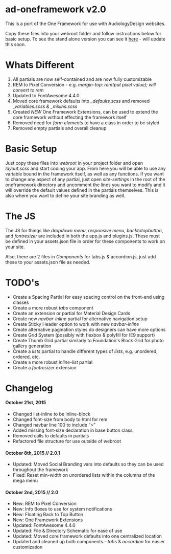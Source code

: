 # ad-oneframework v2.0
This is a port of the One Framework for use with AudiologyDesign websites.

Copy these files into your webroot folder and follow instructions below for basic setup. To see the stand alone version you can see it [here](http://staging.34one.com/one-framework) - will update this soon.

# Whats Different
1. All partials are now self-contained and are now fully customizable
2. REM to Pixel Conversion - e.g. *margin-top: rem(put pixel value); will convert to rem*
3. Updated to FontAwesome 4.4.0
4. Moved core framework defaults into *_defaults.scss* and removed *_variables.scss & _mixins.scss*
5. Created *NEW* One Framework Extensions, can be used to extend the core framework without effecting the framework itself
6. Removed need for *form elements* to have a class in order to be styled
7. Removed empty partials and overall cleanup

# Basic Setup
Just copy these files into *webroot* in your project folder and open *layout.scss* and start coding your app. From here you will be able to use any variable bound in the framework itself, as well as any functions. If you want to change any aspect of any partial, just open *site-settings* in the root of the oneframework directory and uncomment the lines you want to modify and it will override the default values defined in the partials themselves. This is also where you want to define your site branding as well.

# The JS
The JS for things like *dropdown menu*, *responsive menu*, *backtotopbutton*, and *fontresizer* are included in both the app.js and plugins.js. These must be defined in your assets.json file in order for these components to work on your site.

Also, there are 2 files in *Components* for tabs.js & accordion.js, just add these to your assets.json file as needed.

# TODO's

* Create a Spacing Partial for easy spacing control on the front-end using classes
* Create a more robust *tabs* component
* Create an extension or partial for Material Design Cards
* Create new *navbar-inline* partial for alternative navigation setup
* Create Sticky Header option to work with new *navbar-inline*
* Create alternative pagination styles do designers can have more options
* Create Grid System (possibly with flexbox & polyfill for IE9 support)
* Create Thumb Grid partial similarly to Foundation's Block Grid for photo gallery generation
* Create a *lists* partial to handle different types of *lists*, e.g. unordered, ordered, etc.
* Create a more robust *inline-list* partial
* Create a *fontresizer* extension

# Changelog

#### October 21st, 2015

* Changed list-inline to be inline-block
* Changed font-size from body to html for rem
* Changed navbar line 100 to include “>”
* Added missing font-size declaration in base button class.
* Removed calls to defaults in partials
* Refactored file structure for use outside of webroot

#### October 8th, 2015 // 2.0.1

* Updated: Moved Social Branding vars into defaults so they can be used throughout the framework
* Fixed: Reset min-width on unordered lists within the columns of the mega menu

#### October 2nd, 2015 // 2.0

* New: REM to Pixel Conversion
* New: Info Boxes to use for system notifications
* New: Floating Back to Top Button
* New: One Framework Extensions
* Updated: FontAwesome 4.4.0
* Updated: File & Directory Schematic for ease of use
* Updated: Moved core framework defaults into one centralized location
* Updated and cleaned up both components - *tabs* & *accordion* for easier customization
